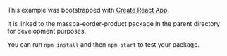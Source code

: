 This example was bootstrapped with [Create React App](https://github.com/facebook/create-react-app).

It is linked to the masspa-eorder-product package in the parent directory for development purposes.

You can run `npm install` and then `npm start` to test your package.
